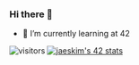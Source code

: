 ### Hi there 👋

- 🌱 I’m currently learning at 42


 ![visitors](https://visitor-badge.glitch.me/badge?page_id=emenella)
 [![jaeskim's 42 stats](https://badge42.herokuapp.com/api/stats/intra_id)](https://github.com/JaeSeoKim/badge42)
